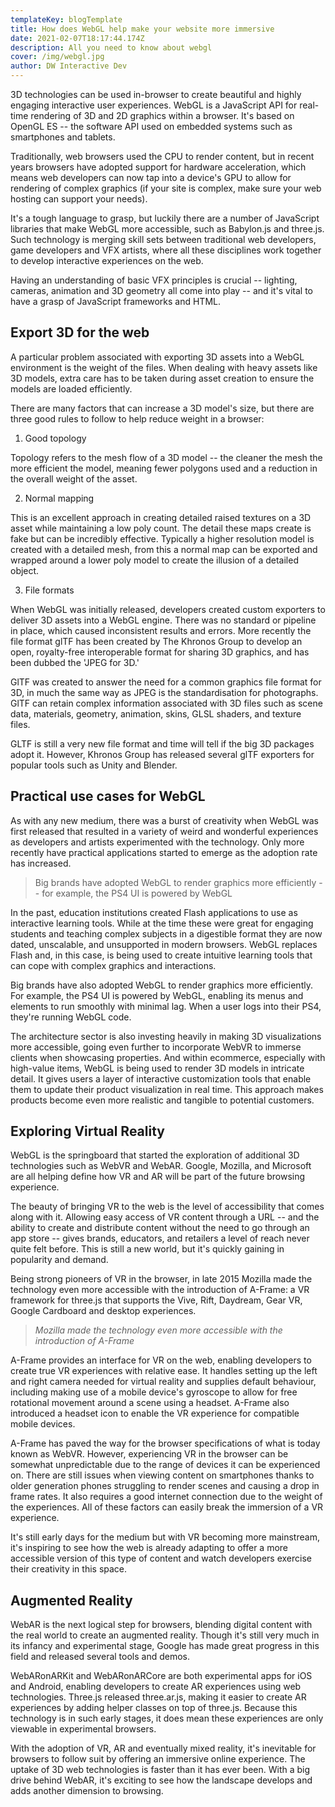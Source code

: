 ```yaml
---
templateKey: blogTemplate
title: How does WebGL help make your website more immersive
date: 2021-02-07T18:17:44.174Z
description: All you need to know about webgl
cover: /img/webgl.jpg
author: DW Interactive Dev
---
```

3D technologies can be used in-browser to create beautiful and highly engaging interactive user experiences. WebGL is a JavaScript API for real-time rendering of 3D and 2D graphics within a browser. It's based on OpenGL ES -- the software API used on embedded systems such as smartphones and tablets.

Traditionally, web browsers used the CPU to render content, but in recent years browsers have adopted support for hardware acceleration, which means web developers can now tap into a device's GPU to allow for rendering of complex graphics (if your site is complex, make sure your web hosting can support your needs). 

It's a tough language to grasp, but luckily there are a number of JavaScript libraries that make WebGL more accessible, such as Babylon.js and three.js. Such technology is merging skill sets between traditional web developers, game developers and VFX artists, where all these disciplines work together to develop interactive experiences on the web. 

Having an understanding of basic VFX principles is crucial -- lighting, cameras, animation and 3D geometry all come into play -- and it's vital to have a grasp of JavaScript frameworks and HTML.

## Export 3D for the web

A particular problem associated with exporting 3D assets into a WebGL environment is the weight of the files. When dealing with heavy assets like 3D models, extra care has to be taken during asset creation to ensure the models are loaded efficiently.

There are many factors that can increase a 3D model's size, but there are three good rules to follow to help reduce weight in a browser:

1. Good topology

Topology refers to the mesh flow of a 3D model -- the cleaner the mesh the more efficient the model, meaning fewer polygons used and a reduction in the overall weight of the asset.

2. Normal mapping

This is an excellent approach in creating detailed raised textures on a 3D asset while maintaining a low poly count. The detail these maps create is fake but can be incredibly effective. Typically a higher resolution model is created with a detailed mesh, from this a normal map can be exported and wrapped around a lower poly model to create the illusion of a detailed object.

3. File formats 

When WebGL was initially released, developers created custom exporters to deliver 3D assets into a WebGL engine. There was no standard or pipeline in place, which caused inconsistent results and errors. More recently the file format glTF has been created by The Khronos Group to develop an open, royalty-free interoperable format for sharing 3D graphics, and has been dubbed the 'JPEG for 3D.' 

GlTF was created to answer the need for a common graphics file format for 3D, in much the same way as JPEG is the standardisation for photographs. GlTF can retain complex information associated with 3D files such as scene data, materials, geometry, animation, skins, GLSL shaders, and texture files. 

GLTF is still a very new file format and time will tell if the big 3D packages adopt it. However, Khronos Group has released several glTF exporters for popular tools such as Unity and Blender.

## Practical use cases for WebGL

As with any new medium, there was a burst of creativity when WebGL was first released that resulted in a variety of weird and wonderful experiences as developers and artists experimented with the technology. Only more recently have practical applications started to emerge as the adoption rate has increased.

> Big brands have adopted WebGL to render graphics more efficiently -- for example, the PS4 UI is powered by WebGL

In the past, education institutions created Flash applications to use as interactive learning tools. While at the time these were great for engaging students and teaching complex subjects in a digestible format they are now dated, unscalable, and unsupported in modern browsers. WebGL replaces Flash and, in this case, is being used to create intuitive learning tools that can cope with complex graphics and interactions.

Big brands have also adopted WebGL to render graphics more efficiently. For example, the PS4 UI is powered by WebGL, enabling its menus and elements to run smoothly with minimal lag. When a user logs into their PS4, they're running WebGL code. 

The architecture sector is also investing heavily in making 3D visualizations more accessible, going even further to incorporate WebVR to immerse clients when showcasing properties. And within ecommerce, especially with high-value items, WebGL is being used to render 3D models in intricate detail. It gives users a layer of interactive customization tools that enable them to update their product visualization in real time. This approach makes products become even more realistic and tangible to potential customers.

## Exploring Virtual Reality

WebGL is the springboard that started the exploration of additional 3D technologies such as WebVR and WebAR. Google, Mozilla, and Microsoft are all helping define how VR and AR will be part of the future browsing experience.

The beauty of bringing VR to the web is the level of accessibility that comes along with it. Allowing easy access of VR content through a URL -- and the ability to create and distribute content without the need to go through an app store -- gives brands, educators, and retailers a level of reach never quite felt before. This is still a new world, but it's quickly gaining in popularity and demand.

Being strong pioneers of VR in the browser, in late 2015 Mozilla made the technology even more accessible with the introduction of A-Frame: a VR framework for three.js that supports the Vive, Rift, Daydream, Gear VR, Google Cardboard and desktop experiences.

> *Mozilla made the technology even more accessible with the introduction of A-Frame*

A-Frame provides an interface for VR on the web, enabling developers to create true VR experiences with relative ease. It handles setting up the left and right camera needed for virtual reality and supplies default behaviour, including making use of a mobile device's gyroscope to allow for free rotational movement around a scene using a headset. A-Frame also introduced a headset icon to enable the VR experience for compatible mobile devices. 

A-Frame has paved the way for the browser specifications of what is today known as WebVR. However, experiencing VR in the browser can be somewhat unpredictable due to the range of devices it can be experienced on. There are still issues when viewing content on smartphones thanks to older generation phones struggling to render scenes and causing a drop in frame rates. It also requires a good internet connection due to the weight of the experiences. All of these factors can easily break the immersion of a VR experience. 

It's still early days for the medium but with VR becoming more mainstream, it's inspiring to see how the web is already adapting to offer a more accessible version of this type of content and watch developers exercise their creativity in this space.

## Augmented Reality

WebAR is the next logical step for browsers, blending digital content with the real world to create an augmented reality. Though it's still very much in its infancy and experimental stage, Google has made great progress in this field and released several tools and demos.

WebARonARKit and WebARonARCore are both experimental apps for iOS and Android, enabling developers to create AR experiences using web technologies. Three.js released three.ar.js, making it easier to create AR experiences by adding helper classes on top of three.js. Because this technology is in such early stages, it does mean these experiences are only viewable in experimental browsers.

With the adoption of VR, AR and eventually mixed reality, it's inevitable for browsers to follow suit by offering an immersive online experience. The uptake of 3D web technologies is faster than it has ever been. With a big drive behind WebAR, it's exciting to see how the landscape develops and adds another dimension to browsing.